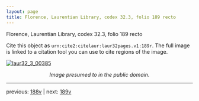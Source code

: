 ```yaml
---
layout: page
title: Florence, Laurentian Library, codex 32.3, folio 189 recto
---
```


Florence, Laurentian Library, codex 32.3, folio 189 recto

Cite this object as `urn:cite2:citelaur:laur32pages.v1:189r`.  The full image is linked to a citation tool you can use to cite regions of the image.

[![laur32_3_00385](http://www.homermultitext.org/iipsrv?IIIF=/project/homer/pyramidal/deepzoom/citelaur/laur32imgs/v1/laur32_3_00385.tif/full/800,/0/default.jpg)](http://www.homermultitext.org/ict2/?urn=urn:cite2:citelaur:laur32imgs.v1:laur32_3_00385) 

<p style="text-align: center; font-style: italic;">Image presumed to in the public domain.</p>

---

previous: [188v](../188v/) | next: [189v](../189v/)